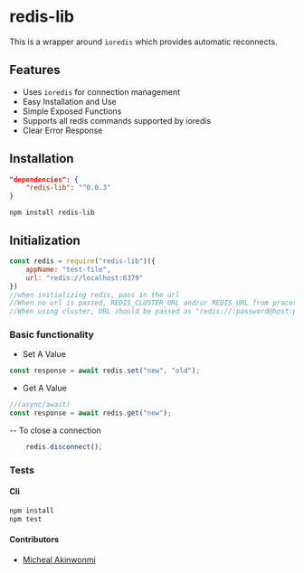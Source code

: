 redis-lib 
===========
This is a wrapper around `ioredis` which provides automatic reconnects.

## Features
- Uses `ioredis` for connection management
- Easy Installation and Use
- Simple Exposed Functions
- Supports all redis commands supported by ioredis
- Clear Error Response

## Installation
```json
"dependencies": {
    "redis-lib": "^0.0.3"
}
```
```npm install redis-lib```

## Initialization
```javascript
const redis = require("redis-lib")({
    appName: "test-file",
    url: "redis://localhost:6379"
})
//when initializing redis, pass in the url
//When no url is passed, REDIS_CLUSTER_URL and/or REDIS_URL from process.env is used
//When using cluster, URL should be passed as "redis://:password@host:port-1,redis://:password@host:port-2,redis://:password@host:port-3"

```


### Basic functionality
- Set A Value
```javascript
const response = await redis.set("new", "old");
```
- Get A Value
```javascript
//(async/await)
const response = await redis.get("new");
```
-- To close a connection
```javascript
    redis.disconnect();
```


### Tests
#### Cli
```bash
npm install
npm test
```

#### Contributors
- [Micheal Akinwonmi](https://github.com/blackhades)
